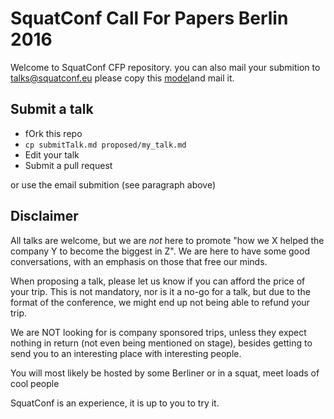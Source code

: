 # SquatConf Call For Papers Berlin 2016

Welcome to SquatConf CFP repository. you can also mail your submition to [talks@squatconf.eu][1] please copy this [model][2]and mail it.

## Submit a talk

- fOrk this repo
- `cp submitTalk.md proposed/my_talk.md`
- Edit your talk
- Submit a pull request

or use the email submition (see paragraph above)

## Disclaimer

All talks are welcome, but we are _not_ here to promote "how we X helped
the company Y to become the biggest in Z". We are here to have some good
conversations, with an emphasis on those that free
our minds.

When proposing a talk, please let us know if you can afford the price of your
trip. This is not mandatory, nor is it a no-go for a talk, but due to the
format of the conference, we might end up not being able to refund your trip.

We are NOT looking for is company sponsored trips, unless they expect
nothing in return (not even being mentioned on stage), besides getting to
send you to an interesting place with interesting people.

You will most likely be hosted by some Berliner or in a squat, meet loads of
cool people

SquatConf is an experience, it is up to you to try it.

[1]:talks@squatconf.eu
[2]:https://raw.githubusercontent.com/squatconf/talks/master/submitTalk.md
